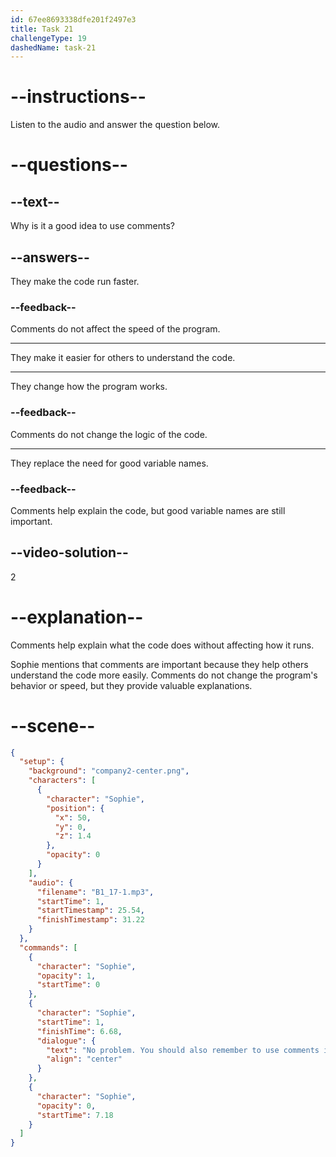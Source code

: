 ```yaml
---
id: 67ee8693338dfe201f2497e3
title: Task 21
challengeType: 19
dashedName: task-21
---
```


<!-- (audio) Sophie: No problem. You should also remember to use comments in your code. It makes it easier for others to understand what you're doing. -->

# --instructions--

Listen to the audio and answer the question below.

# --questions--

## --text--

Why is it a good idea to use comments?

## --answers--

They make the code run faster.

### --feedback--

Comments do not affect the speed of the program.

---

They make it easier for others to understand the code.

---

They change how the program works.

### --feedback--

Comments do not change the logic of the code.

---

They replace the need for good variable names.

### --feedback--

Comments help explain the code, but good variable names are still important.

## --video-solution--

2

# --explanation--

Comments help explain what the code does without affecting how it runs.

Sophie mentions that comments are important because they help others understand the code more easily. Comments do not change the program's behavior or speed, but they provide valuable explanations.

# --scene--

```json
{
  "setup": {
    "background": "company2-center.png",
    "characters": [
      {
        "character": "Sophie",
        "position": {
          "x": 50,
          "y": 0,
          "z": 1.4
        },
        "opacity": 0
      }
    ],
    "audio": {
      "filename": "B1_17-1.mp3",
      "startTime": 1,
      "startTimestamp": 25.54,
      "finishTimestamp": 31.22
    }
  },
  "commands": [
    {
      "character": "Sophie",
      "opacity": 1,
      "startTime": 0
    },
    {
      "character": "Sophie",
      "startTime": 1,
      "finishTime": 6.68,
      "dialogue": {
        "text": "No problem. You should also remember to use comments in your code. It makes it easier for others to understand what you're doing.",
        "align": "center"
      }
    },
    {
      "character": "Sophie",
      "opacity": 0,
      "startTime": 7.18
    }
  ]
}
```
